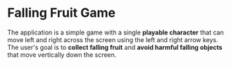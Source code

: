 # Falling Fruit Game


The application is a simple game with a single **playable character** that can move left 
and right across the screen using the left and right arrow keys. The user's goal is to **collect falling fruit** and
**avoid harmful falling objects** that move vertically down the screen.





